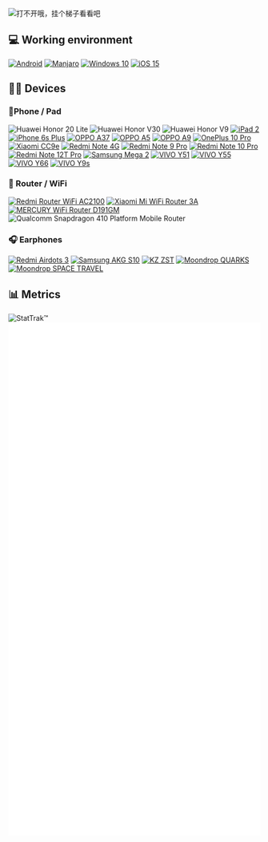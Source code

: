  ![打不开哦，挂个梯子看看吧](https://capsule-render.vercel.app/api?type=Waving&color=timeGradient&height=250&animation=fadeIn&section=header&text=e5u&fontSize=68)

## 💻 Working environment
[![Android](https://img.shields.io/badge/Android%2014-3DDC84?style=for-the-badge&logo=android&logoColor=white)](https://www.android.com/android-14/)
[![Manjaro](https://img.shields.io/badge/Manjaro-35BF5C?style=for-the-badge&logo=Manjaro&logoColor=white)](https://manjaro.org)
[![Windows 10](https://img.shields.io/badge/Windows%2010-%230079d5.svg?style=for-the-badge&logo=Windows%2011&logoColor=white)](https://www.microsoft.com/windows/windows-10)
[![iOS 15](https://img.shields.io/badge/iOS%2015-4f4f4f?style=for-the-badge&logo=iOS&logoColor=ffffff)](https://www.apple.com/ios/ios-15/)<br>

## 👨‍💻 Devices

### 📱Phone / Pad

![Huawei Honor 20 Lite](https://img.shields.io/badge/Huawei%20Honor%2020%20Lite-ff0000?style=flat-square&logo=huawei&logoColor=ffffff)
![Huawei Honor V30 ](https://img.shields.io/badge/Huawei%20Honor%20V30-ff0000?style=flat-square&logo=huawei&logoColor=ffffff)
![Huawei Honor V9 ](https://img.shields.io/badge/Huawei%20Honor%20V9-ff0000?style=flat-square&logo=huawei&logoColor=ffffff)
[![iPad 2](https://img.shields.io/badge/iPad%202-a2aaad?style=flat-square&logo=apple&logoColor=ffffff)](https://support.apple.com/kb/SP622)
[![iPhone 6s Plus](https://img.shields.io/badge/iPhone%206s%20Plus-a2aaad?style=flat-square&logo=apple&logoColor=ffffff)](https://support.apple.com/kb/SP727)
[![OPPO A37](https://img.shields.io/badge/OPPO%20A37-0f743d?style=flat-square)](https://www.oppo.com/in/smartphones/series-a/a37)
[![OPPO A5](https://img.shields.io/badge/OPPO%20A5-0f743d?style=flat-square)](#)
[![OPPO A9](https://img.shields.io/badge/OPPO%20A9-0f743d?style=flat-square)](https://www.oppo.com/en/smartphones/series-a/a9/)
[![OnePlus 10 Pro](https://img.shields.io/badge/OnePlus%2010%20Pro-f50514?style=flat-square&logo=oneplus&logoColor=ffffff)](https://www.oneplus.com/global/10-pro)
[![Xiaomi CC9e](https://img.shields.io/badge/Xiaomi%20CC9e-fd4900?style=flat-square&logo=xiaomi&logoColor=ffffff)](https://www.mi.com/micc9e)
[![Redmi Note 4G](https://img.shields.io/badge/Redmi%20Note%204G-fd4900?style=flat-square&logo=xiaomi&logoColor=ffffff)](https://www.mi.com/note4g)
[![Redmi Note 9 Pro](https://img.shields.io/badge/Redmi%20Note%209%20Pro-fd4900?style=flat-square&logo=xiaomi&logoColor=ffffff)](https://www.mi.com/redminote9pro)
[![Redmi Note 10 Pro](https://img.shields.io/badge/Redmi%20Note%2010%20Pro-fd4900?style=flat-square&logo=xiaomi&logoColor=ffffff)](https://www.mi.com/redminote10pro)
[![Redmi Note 12T Pro](https://img.shields.io/badge/Redmi%20Note%2012T%20Pro-fd4900?style=flat-square&logo=xiaomi&logoColor=ffffff)](https://www.mi.com/redmi-note-12t-pro)
[![Samsung Mega 2](https://img.shields.io/badge/Samsang%20Mega%202-1428a0?style=flat-square&logo=Samsung&logoColor=ffffff)](https://www.samsung.com/cn/support/model/SM-G7508NKQCHC/)
[![VIVO Y51](https://img.shields.io/badge/Vivo%20Y51%202015-415fff?style=flat-square)](#)
[![VIVO Y55](https://img.shields.io/badge/Vivo%20Y55%202016-415fff?style=flat-square)](https://www.vivo.com/vivo/param/y55)
[![VIVO Y66](https://img.shields.io/badge/Vivo%20Y66-415fff?style=flat-square)](https://www.vivo.com/vivo/param/y66)
[![VIVO Y9s](https://img.shields.io/badge/Vivo%20Y9s-415fff?style=flat-square)](https://www.vivo.com/vivo/param/y9s)


### 📶 Router / WiFi
[![Redmi Router WiFi AC2100](https://img.shields.io/badge/Redmi%20WiFi%20Router%20AC2100-fd4900?style=flat-square&logo=xiaomi&logoColor=ffffff)](https://www.mi.com/rm2100)
[![Xiaomi Mi WiFi Router 3A](https://img.shields.io/badge/Xiaomi%20Mi%20WiFi%20Router%203A-fd4900?style=flat-square&logo=xiaomi&logoColor=ffffff)](https://www.mi.com/miwifi3a)
[![MERCURY WiFi Router D191GM](https://img.shields.io/badge/MERCURY%20D191GM-db140d?style=flat-square)](https://www.mercurycom.com.cn/product-557-1.html)
![Qualcomm Snapdragon 410 Platform Mobile Router](https://img.shields.io/badge/Qualcomm%20Snapdragon%20410%20Platform%20Mobile%20Router-3253dc?style=flat-square&logo=qualcomm&logoColor=ffffff)


### 🎧 Earphones
[![Redmi Airdots 3](https://img.shields.io/badge/Redmi%20Airdots%203-fd4900?style=flat-square&logo=xiaomi&logoColor=ffffff)](#)
[![Samsung AKG S10](https://img.shields.io/badge/Samsang%20AKG%20S10-1428a0?style=flat-square&logo=Samsung&logoColor=ffffff)](https://www.akg.com/samsungxakg.html)
[![KZ ZST](https://img.shields.io/badge/KZ%20ZST-292421?style=flat-square)](https://www.kzacoustics.com/2017/qterj_1027/5.html)
[![Moondrop QUARKS](https://img.shields.io/badge/Moondrop%20QUARKS-808A87?style=flat-square)](https://moondroplab.com/cn/products/quarks)
[![Moondrop SPACE TRAVEL](https://img.shields.io/badge/Moondrop%20SPACE%20TRAVEL-808A87?style=flat-square)](https://moondroplab.com/cn/products/space-travel)

## 📊 Metrics
![StatTrak™](https://count.getloli.com/get/@e5u?theme=asoul)
![打不开哦，挂个梯子看看吧](https://raw.githubusercontent.com/e5u/e5u/main/github-metrics.svg)
